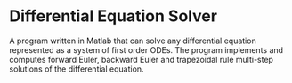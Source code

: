 # Differential Equation Solver
A program written in Matlab that can solve any differential equation represented as a system of first order ODEs.
The program implements and computes forward Euler, backward Euler and trapezoidal rule multi-step solutions of the differential equation.
